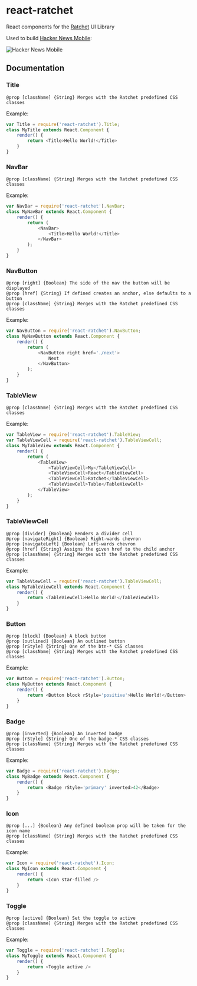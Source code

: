 # react-ratchet

React components for the [Ratchet](http://goratchet.com/components) UI Library

Used to build [Hacker News Mobile](http://hackernewsmobile.com/):

![Hacker News Mobile](http://i.imgur.com/LxPE8su.jpg)

## Documentation

### Title
```
@prop [className] {String} Merges with the Ratchet predefined CSS classes
```
Example:
```javascript
var Title = require('react-ratchet').Title;
class MyTitle extends React.Component {
	render() {
		return <Title>Hello World!</Title>
	}
}
```

### NavBar  
```
@prop [className] {String} Merges with the Ratchet predefined CSS classes
```
Example:
```javascript
var NavBar = require('react-ratchet').NavBar;
class MyNavBar extends React.Component {
	render() {
		return (
		    <NavBar>
		        <Title>Hello World!</Title>
		    </NavBar>
		);
	}
}
```

### NavButton
```
@prop [right] {Boolean} The side of the nav the button will be displayed
@prop [href] {String} If defined creates an anchor, else defaults to a button
@prop [className] {String} Merges with the Ratchet predefined CSS classes
```
Example:
```javascript
var NavButton = require('react-ratchet').NavButton;
class MyNavButton extends React.Component {
	render() {
		return (
		    <NavButton right href='./next'>
		        Next
		    </NavButton>
		);
	}
}
```

### TableView
```
@prop [className] {String} Merges with the Ratchet predefined CSS classes
```
Example:
```javascript
var TableView = require('react-ratchet').TableView;
var TableViewCell = require('react-ratchet').TableViewCell;
class MyTableView extends React.Component {
	render() {
		return (
		    <TableView>
		        <TableViewCell>My</TableViewCell>
		        <TableViewCell>React</TableViewCell>
		        <TableViewCell>Ratchet</TableViewCell>
		        <TableViewCell>Table</TableViewCell>
		    </TableView>
		);
	}
}
```

### TableViewCell
```
@prop [divider] {Boolean} Renders a divider cell
@prop [navigateRight] {Boolean} Right-wards chevron 
@prop [navigateLeft] {Boolean} Left-wards chevron
@prop [href] {String} Assigns the given href to the child anchor
@prop [className] {String} Merges with the Ratchet predefined CSS classes
```
Example:
```javascript
var TableViewCell = require('react-ratchet').TableViewCell;
class MyTableViewCell extends React.Component {
	render() {
		return <TableViewCell>Hello World!</TableViewCell>
	}
}
```

### Button
```
@prop [block] {Boolean} A block button
@prop [outlined] {Boolean} An outlined button
@prop [rStyle] {String} One of the btn-* CSS classes
@prop [className] {String} Merges with the Ratchet predefined CSS classes
```
Example:
```javascript
var Button = require('react-ratchet').Button;
class MyButton extends React.Component {
	render() {
		return <Button block rStyle='positive'>Hello World!</Button>
	}
}
```

### Badge
```
@prop [inverted] {Boolean} An inverted badge
@prop [rStyle] {String} One of the badge-* CSS classes
@prop [className] {String} Merges with the Ratchet predefined CSS classes
```
Example:
```javascript
var Badge = require('react-ratchet').Badge;
class MyBadge extends React.Component {
	render() {
		return <Badge rStyle='primary' inverted>42</Badge>
	}
}
```

### Icon
```
@prop [...] {Boolean} Any defined boolean prop will be taken for the icon name
@prop [className] {String} Merges with the Ratchet predefined CSS classes
```
Example:
```javascript
var Icon = require('react-ratchet').Icon;
class MyIcon extends React.Component {
	render() {
		return <Icon star-filled />
	}
}
```

### Toggle
```
@prop [active] {Boolean} Set the toggle to active
@prop [className] {String} Merges with the Ratchet predefined CSS classes
```
Example:
```javascript
var Toggle = require('react-ratchet').Toggle;
class MyToggle extends React.Component {
	render() {
		return <Toggle active />
	}
}
```
